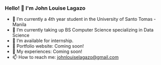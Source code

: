 ### Hello! 👋 I'm John Louise Lagazo

- 🔭 I’m currently a 4th year student in the University of Santo Tomas - Manila
- 🌱 I’m currently taking up BS Computer Science specializing in Data Science
- 🤝 I’m available for internship.
- 📝 Portfolio website: Coming soon!
- 💬 My experiences: Coming soon!
- 📫 How to reach me: johnlouiselagazo@gmail.com
